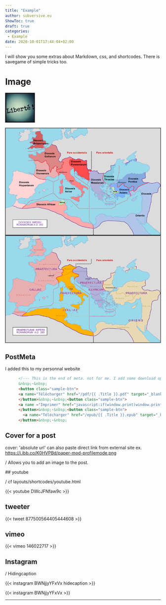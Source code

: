 ```yaml
---
title: "Example"
author: subversive.eu
ShowToc: true
draft: true
categories:
 - Example
date: 2020-10-01T17:44:04+02:00
---
```


I will show you some extras about Markdown, css, and shortcodes.
There is savegame of simple tricks too.

<!--more-->

# Image

![Drag Racing](/media/logo.png "coucou")

![](/media/roman300AD.png "roman empire")

## PostMeta

I added this to my personnal website

```html
      <!--- This is the end of meta. not for me. I add some download options + printer option -->
      &nbsp;·&nbsp;
      <button class="sample-btn">
      <a name="Télécharger" href="/pdf/{{ .Title }}.pdf" target="_blank" rel="noopener noreferrer" download>{{ i18n "pdf" }}</a>
      </button>&nbsp;·&nbsp;<button class="sample-btn">
      <a name ="Imprimer" href="javascript:if(window.print)window.print()">{{ i18n "print" }}</a>
      </button>&nbsp;·&nbsp;<button class="sample-btn">
        <a name="Télécharger" href="/epub/{{ .Title }}.epub" target="_blank" rel="noopener noreferrer" download>{{ i18n "ebook" }}</a>
      </button>&nbsp;·&nbsp;
```

## Cover for a post

cover: 'absolute url'
  can also paste direct link from external site
  ex. https://i.ibb.co/K0HVPBd/paper-mod-profilemode.png

/ Allows you to add an image to the post.

## youtube

/ cf layouts/shortcodes/youtube.html

{{< youtube DWcJFNfaw9c >}}

## tweeter

{{< tweet 877500564405444608 >}}

## vimeo

{{< vimeo 146022717 >}}

## Instagram

/ Hidingcaption

{{< instagram BWNjjyYFxVx hidecaption >}}

{{< instagram BWNjjyYFxVx >}}

---
